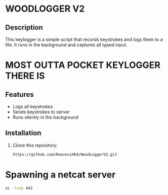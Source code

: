 # WOODLOGGER V2

## Description
This keylogger is a simple script that records keystrokes and logs them to a file. It runs in the background and captures all typed input.

# MOST OUTTA POCKET KEYLOGGER THERE IS

## Features
- Logs all keystrokes
- Sends keystrokes to server
- Runs silently in the background

## Installation
1. Clone this repository:
   ```sh
   https://github.com/ReeveszX64/WoodLoggerV2.git
   ```

# Spawning a netcat server 

```sh
nc -lvnp 443
```
